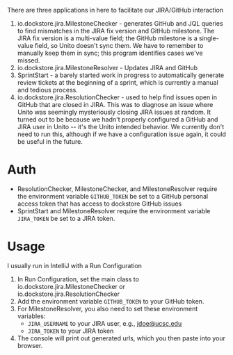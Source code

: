There are three applications in here to facilitate our JIRA/GitHub interaction

1. io.dockstore.jira.MilestoneChecker - generates GitHub and JQL queries to find mismatches in the JIRA fix version and GitHub milestone. The JIRA fix version is
   a multi-value field; the GitHub milestone is a single-value field, so Unito doesn't sync them. We have to remember to manually
   keep them in sync; this program identifies cases we've missed.
2. io.dockstore.jira.MilestoneResolver - Updates JIRA and GitHub
3. SprintStart - a barely started work in progress to automatically generate review tickets at the beginning of a sprint, which
   is currently a manual and tedious process.
4. io.dockstore.jira.ResolutionChecker - used to help find issues open in GitHub that are closed in JIRA. This was to diagnose an issue where 
Unito was seemingly mysteriously closing JIRA issues at random. It turned out to be because we hadn't properly configured
a GitHub and JIRA user in Unito -- it's the Unito intended behavior. We currently don't need to run this, although if we have
a configuration issue again, it could be useful in the future.

# Auth

* ResolutionChecker, MilestoneChecker, and MilestoneResolver require the environment variable `GITHUB_TOKEN` be set to a GitHub personal access token that has access to dockstore GitHub issues
* SprintStart and MilestoneResolver require the environment variable `JIRA_TOKEN` be set to a JIRA token.

# Usage

I usually run in IntelliJ with a Run Configuration

1. In Run Configuration, set the main class to io.dockstore.jira.MilestoneChecker or io.dockstore.jira.ResolutionChecker
2. Add the environment variable `GITHUB_TOKEN` to your GitHub token.
3. For MilestoneResolver, you also need to set these environment variables:
    * `JIRA_USERNAME` to your JIRA user, e.g., jdoe@ucsc.edu
    * `JIRA_TOKEN` to your JIRA token
3. The console will print out generated urls, which you then paste into your browser.

